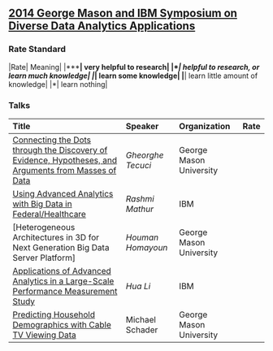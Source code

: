 ## [2014 George Mason and IBM Symposium on Diverse Data Analytics Applications](https://www-950.ibm.com/events/wwe/grp/grp004.nsf/v17_agenda?openform&seminar=2QBNYXES&locale=en_US)

### Rate Standard
|Rate| Meaning|
|*****| very helpful to research|
|****| helpful to research, or learn much knowledge|
|***| learn some knowledge|
|**| learn little amount of knowledge|
|*| learn nothing|


### Talks
| Title | Speaker| Organization| Rate|
|:-------|:-------|:---------|:------|
|[Connecting the Dots through the Discovery of Evidence, Hypotheses, and Arguments from Masses of Data]()|  *Gheorghe Tecuci*| George Mason University| |
|[Using Advanced Analytics with Big Data in Federal/Healthcare]()|*Rashmi Mathur*| IBM| |
|[Heterogeneous Architectures in 3D for Next Generation Big Data Server Platform]|*Houman Homayoun*| George Mason University| | 
|[Applications of Advanced Analytics in a Large-Scale Performance Measurement Study]()|*Hua Li*|IBM| |
|[Predicting Household Demographics with Cable TV Viewing Data]()|Michael Schader| George Mason University| |